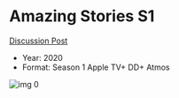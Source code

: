 # Amazing Stories S1

[Discussion Post](https://www.avsforum.com/threads/bass-eq-for-filtered-movies.2995212/post-59337898)

* Year: 2020
* Format: Season 1 Apple TV+ DD+ Atmos

![img 0](https://i.imgur.com/Yq5eKBp.jpg)

